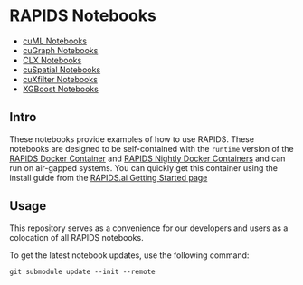 # RAPIDS Notebooks

- [cuML Notebooks](https://github.com/rapidsai/cuml/tree/branch-0.13/notebooks)
- [cuGraph Notebooks](https://github.com/rapidsai/cugraph/tree/branch-0.13/notebooks)
- [CLX Notebooks](https://github.com/rapidsai/clx/tree/branch-0.13/notebooks)
- [cuSpatial Notebooks](https://github.com/rapidsai/cuspatial/tree/branch-0.13/notebooks)
- [cuXfilter Notebooks](https://github.com/rapidsai/cuxfilter/tree/branch-0.13/notebooks)
- [XGBoost Notebooks](https://github.com/rapidsai/xgboost-conda/tree/branch-0.13/notebooks)

## Intro

These notebooks provide examples of how to use RAPIDS.  These notebooks are designed to be self-contained with the `runtime` version of the [RAPIDS Docker Container](https://hub.docker.com/r/rapidsai/rapidsai/) and [RAPIDS Nightly Docker Containers](https://hub.docker.com/r/rapidsai/rapidsai-nightly) and can run on air-gapped systems.  You can quickly get this container using the install guide from the [RAPIDS.ai Getting Started page](https://rapids.ai/start.html#get-rapids)

## Usage

This repository serves as a convenience for our developers and users as a colocation of all RAPIDS notebooks.

To get the latest notebook updates, use the following command:

`git submodule update --init --remote`
